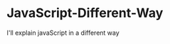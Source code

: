                  
# JavaScript-Different-Way
I'll explain javaScript in a different way       
  









